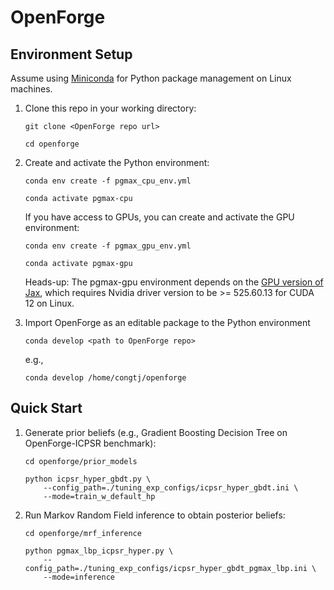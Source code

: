 # OpenForge

## Environment Setup
Assume using [Miniconda](https://docs.conda.io/projects/miniconda/en/latest/) for Python package management on Linux machines. 

1. Clone this repo in your working directory:

    ```
    git clone <OpenForge repo url>
    ```
    
    ```
    cd openforge
    ```

2. Create and activate the Python environment:
    ```
    conda env create -f pgmax_cpu_env.yml
    ```

    ```
    conda activate pgmax-cpu
    ```

    If you have access to GPUs, you can create and activate the GPU environment:
    ```
    conda env create -f pgmax_gpu_env.yml
    ```

    ```
    conda activate pgmax-gpu
    ```

    Heads-up: The pgmax-gpu environment depends on the [GPU version of Jax](https://jax.readthedocs.io/en/latest/installation.html), which requires Nvidia driver version to be >= 525.60.13 for CUDA 12 on Linux.

3. Import OpenForge as an editable package to the Python environment

    ```
    conda develop <path to OpenForge repo>
    ```

    e.g.,
    
    ```
    conda develop /home/congtj/openforge
    ```

## Quick Start
1. Generate prior beliefs (e.g., Gradient Boosting Decision Tree on OpenForge-ICPSR benchmark):
    ```
    cd openforge/prior_models

    python icpsr_hyper_gbdt.py \
        --config_path=./tuning_exp_configs/icpsr_hyper_gbdt.ini \
        --mode=train_w_default_hp
    ```

2. Run Markov Random Field inference to obtain posterior beliefs:
    ```
    cd openforge/mrf_inference

    python pgmax_lbp_icpsr_hyper.py \
        --config_path=./tuning_exp_configs/icpsr_hyper_gbdt_pgmax_lbp.ini \
        --mode=inference
    ```
